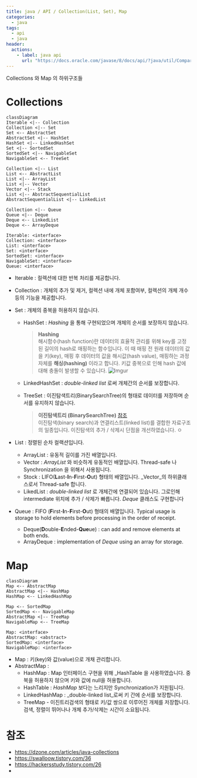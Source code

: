 ```yaml
---
title: java / API / Collection(List, Set), Map
categories: 
  - java
tags: 
  - api
  - java
header:  
  actions:
    - label: java api
      url: "https://docs.oracle.com/javase/8/docs/api/?java/util/Comparator.html"
---
```

Collections 와 Map 의 하위구조들

# Collections
```mermaid
classDiagram
Iterable <|-- Collection
Collection <|-- Set
Set <-- AbstractSet
AbstractSet <|-- HashSet
HashSet <|-- LinkedHashSet
Set <|-- SortedSet
SortedSet <|-- NavigableSet
NavigableSet <-- TreeSet

Collection <|-- List
List <-- AbstractList
List <|-- ArrayList
List <|-- Vector
Vector <|-- Stack
List <|-- AbstractSequentialList
AbstractSequentialList <|-- LinkedList

Collection <|-- Queue
Queue <|-- Deque
Deque <-- LinkedList
Deque <-- ArrayDeque

Iterable: <interface>
Collection: <interface>
List: <interface>
Set: <interface>
SortedSet: <interface>
NavigableSet: <interface>
Queue: <interface>
```
- Iterable : 컬렉션에 대한 반복 처리를 제공합니다.
- Collection :  개체의 추가 및 제거, 컬렉션 내에 개체 포함여부, 컬렉션의 개체 개수 등의 기능을 제공합니다.
- Set : 개체의 중복을 허용하지 않습니다.
	- HashSet : _Hashing_ 을 통해 구현되었으며 개체의 순서를 보장하지 않습니다.
		> **Hashing**  
		> 해시함수(hash function)란 데이터의 효율적 관리를 위해 key를 고정된 길이의 hash로 매핑하는 함수입니다. 이 때 매핑 전 원래 데이터의 값을 키(key), 매핑 후 데이터의 값을 해시값(hash value), 매핑하는 과정 자체를 **해싱(hashing)** 이라고 합니다. 키값 중복으로 인해 hash 값에 대해 충돌이 발생할 수 있습니다.
		> ![Imgur](https://i.imgur.com/NnEBDcX.png)
		
	- LinkedHashSet : _double-linked list_ 로써 개체간의 순서를 보장합니다.
	- TreeSet :  이진탐색트리(BinarySearchTree)의 형태로 데이터를 저장하며 순서를 유지하지 않습니다. 
		> **이진탐색트리 (BinarySearchTree)** [참조](https://ratsgo.github.io/data%20structure&algorithm/2017/10/22/bst/)  
		> 이진탐색(binary search)과 연결리스트(linked list)를 결합한 자료구조의 일종입니다. 이진탐색의 추가 / 삭제시 단점을 개선하였습니다. 
		> ㅇ
		
		
- List : 정렬된 순차 컬랙션입니다.
	- ArrayList : 유동적 길이를 가진 배열입니다.
	- Vector : _ArrayList_ 와 비슷하게 유동적인 배열입니다. Thread-safe 나 Synchronization 을 위해서 사용됩니다.
	- Stock : LIFO(**L**ast-**I**n-**F**irst-**O**ut) 형태의 배열입니다. _Vector_의 하위클래스로서 Thread-safe 합니다.
	- LikedList : _double-linked list_ 로 개체간에 연결되어 있습니다.  그로인해 intermediate 위치에 추가 / 삭제가 빠릅니다. _Deque_ 클래스도 구현합니다
- Queue : FIFO (**F**irst-**I**n-**F**irst-**O**ut) 형태의 배열입니다. Typical usage is storage to hold elements before processing in the order of receipt.
	- Deque(**D**ouble-**E**nded-**Que**ue) :  can add and remove elements at both ends.
	- ArrayDeque : implementation of  _Deque_  using an array for storage.



# Map
```mermaid
classDiagram
Map <-- AbstractMap
AbstractMap <|-- HashMap
HashMap <-- LinkedHashMap

Map <-- SortedMap
SortedMap <-- NavigableMap
AbstractMap <|-- TreeMap
NavigableMap <-- TreeMap

Map: <interface>
AbstractMap: <abstract>
SortedMap: <interface>
NavigableMap: <interface>
```
- Map : 키(key)와 값(value)으로 개채 관리합니다.
- AbstractMap :
	- HashMap : Map 인터페이스 구현을 위해 _HashTable 을 사용하였습니다. 중복을 허용하지 않으며 키와 값에 null을 허용합니다.
	- HashTable :  _HashMap_ 보다는 느리지만 Synchronization가 지원됩니다.
	- LinkedHashMap :  _double-linked list_로써 키 간에 순서를 보장합니다.
	- TreeMap - 이진트리검색의 형태로 키/값 쌍으로 이루어진 개체를 저장합니다. 검색, 정렬이 뛰어나나 개체 추가/삭제는 시간이 소요됩니다.


# 참조
- https://dzone.com/articles/java-collections
- https://swalloow.tistory.com/36
- https://hackersstudy.tistory.com/26
- 
<!--stackedit_data:
eyJoaXN0b3J5IjpbLTgzOTI2MzI4NiwtMTkwODYyNDg1MywtMT
k3MDM1MjIxMCwyODUzMjQ0NTksLTEwNDM4NzA5NjMsLTE1MzA5
MzUxNjEsLTE1NTgyNzY2NTQsNjI1ODk1NjQzLDg2NzkxNTk4NC
wtNjU0NDkyMjIxLC0xMzAwNTY4MzExLDE0MTYwMTk0NjksMTAz
MzkzNjg0OSwxNzAyNjkzMjI1LC0xMDAyNzA4Nzc2LDY1OTkyOD
E1OCwxNjU3NDM5NTM2LDE1MDA4MzIyMDUsLTgyMTQzMDYzMywx
NDkxNTcwMTg0XX0=
-->